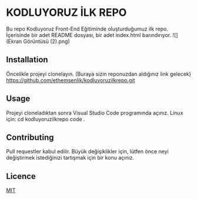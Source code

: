 # KODLUYORUZ İLK REPO
Bu repo Kodluyoruz Front-End Eğitiminde oluşturduğumuz ilk repo. İçerisinde bir adet README dosyası, bir adet index.html barındırıyor.
![](Ekran Görüntüsü (2).png)
## Installation
Öncelikle projeyi clonelayın. (Buraya sizin reponuzdan aldığınız link gelecek)
    https://github.com/ethemsenlik/kodluyoruzilkrepo.git
## Usage
Projeyi cloneladıktan sonra Visual Studio Code programında açınız.
Linux için:
    cd kodluyoruzilkrepo
code .
## Contributing
Pull requestler kabul edilir. Büyük değişiklikler için, lütfen önce neyi değiştirmek istediğinizi tartışmak için bir konu açınız.
## Licence
[MIT](https://choosealicense.com/licenses/mit/)

